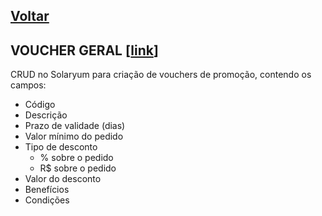 [Voltar](./00_INDEX.md)
---

## VOUCHER GERAL [[link](https://sandbox.solaryum.com.br/fotus-yfe/configuracoes/vouchers)]

CRUD no Solaryum para criação de vouchers de promoção, contendo os campos:

- Código
- Descrição
- Prazo de validade (dias)
- Valor mínimo do pedido
- Tipo de desconto
    - % sobre o pedido
    - R$ sobre o pedido
- Valor do desconto
- Benefícios
- Condições
